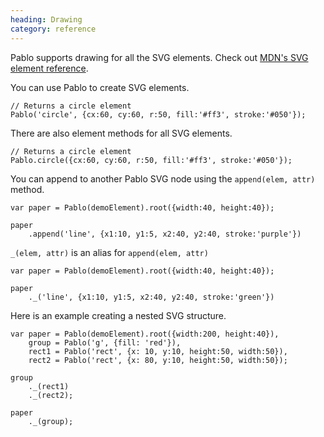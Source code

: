 ```yaml
--- 
heading: Drawing
category: reference
---
```



Pablo supports drawing for all the SVG elements. Check out [MDN's SVG element reference](https://developer.mozilla.org/en/SVG/Element).

You can use Pablo to create SVG elements.
    
    // Returns a circle element
    Pablo('circle', {cx:60, cy:60, r:50, fill:'#ff3', stroke:'#050'});

There are also element methods for all SVG elements.

    // Returns a circle element
    Pablo.circle({cx:60, cy:60, r:50, fill:'#ff3', stroke:'#050'});

You can append to another Pablo SVG node using the `append(elem, attr)` method.

    var paper = Pablo(demoElement).root({width:40, height:40});

    paper
        .append('line', {x1:10, y1:5, x2:40, y2:40, stroke:'purple'})

`_(elem, attr)` is an alias for `append(elem, attr)`

    var paper = Pablo(demoElement).root({width:40, height:40});

    paper
        ._('line', {x1:10, y1:5, x2:40, y2:40, stroke:'green'})

Here is an example creating a nested SVG structure.

    var paper = Pablo(demoElement).root({width:200, height:40}),
        group = Pablo('g', {fill: 'red'}),
        rect1 = Pablo('rect', {x: 10, y:10, height:50, width:50}),
        rect2 = Pablo('rect', {x: 80, y:10, height:50, width:50});

    group
        ._(rect1)
        ._(rect2);

    paper
        ._(group);
